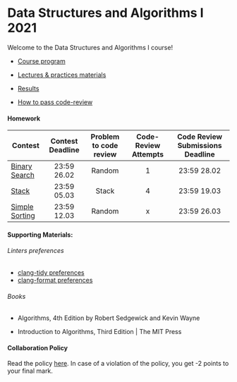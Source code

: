 # Data Structures and Algorithms I 2021

Welcome to the Data Structures and Algorithms I course! 


- [Course program](/program.md)

- [Lectures & practices materials](/materials/materials.md)

- [Results](https://docs.google.com/spreadsheets/d/1y64zLuW_gzcHhovapxaTmpZBLJJldIJtJb5paGbvseM/edit?usp=sharing)

- [How to pass code-review](/code-review.md)


#### Homework
| Contest                                                               | Contest Deadline   | Problem to code review| Code-Review Attempts   | Code Review Submissions Deadline|
| --------------------------------------------------------------------- |:------------------:| :--------------------:| :---------------------:| :------------------------------:|
| [Binary Search](https://contest.yandex.ru/contest/25231/standings)    | 23:59 26.02        |         Random        |          1             | 23:59 28.02                     |
| [Stack](https://contest.yandex.ru/contest/25286/standings/)           | 23:59 05.03        |         Stack         |          4             | 23:59 19.03                     |
| [Simple Sorting](https://contest.yandex.ru/contest/25569/standings/)  | 23:59 12.03        |         Random        |          x             | 23:59 26.03                     |

#### Supporting Materials:

###### Linters preferences

- [clang-tidy preferences](.clang-tidy)
- [clang-format preferences](.clang-format)

###### Books
- Algorithms, 4th Edition by Robert Sedgewick and Kevin Wayne

- Introduction to Algorithms, Third Edition | The MIT Press



#### Collaboration Policy

Read the policy [here](/collaboration-policy.md). In case of a violation of the policy, you get -2 points to your final mark.
